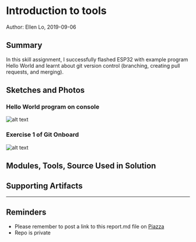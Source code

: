 #  Introduction to tools

Author: Ellen Lo, 2019-09-06

## Summary
In this skill assignment, I successfully flashed ESP32 with example program Hello World and learnt about git version control (branching, creating pull requests, and merging).

## Sketches and Photos
### Hello World program on console
![alt text](https://github.com/BU-EC444/Lo-Ellen/blob/master/skills/1-intro-tools/images/flash.png "Hello world on console")

### Exercise 1 of Git Onboard
![alt text](https://github.com/BU-EC444/Lo-Ellen/blob/master/skills/1-intro-tools/images/branch.png "Network on insights page")


## Modules, Tools, Source Used in Solution


## Supporting Artifacts


-----

## Reminders
- Please remember to post a link to this report.md file on [Piazza](https://piazza.com/class/jja9ukam6dp48f)
- Repo is private

